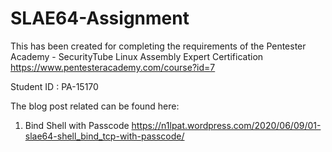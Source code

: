# SLAE64-Assignment
This has been created for completing the requirements of the Pentester Academy - SecurityTube Linux Assembly Expert Certification
https://www.pentesteracademy.com/course?id=7

Student ID : PA-15170

The blog post related can be found here:

1. Bind Shell with Passcode
https://n1lpat.wordpress.com/2020/06/09/01-slae64-shell_bind_tcp-with-passcode/


